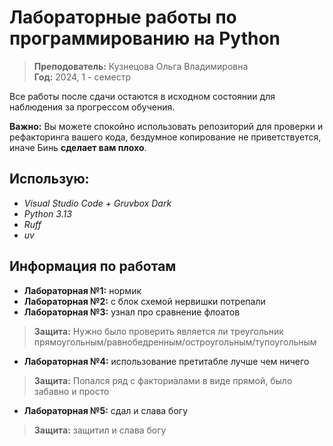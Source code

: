 # Лабораторные работы по программированию на Python

> **Преподователь:** Кузнецова Ольга Владимировна  
> **Год:** 2024, 1 - семестр

Все работы после сдачи остаются в исходном состоянии для наблюдения за прогрессом обучения.  

**Важно:** Вы можете спокойно использовать репозиторий для проверки и рефакторинга вашего кода, бездумное копирование не приветствуется, иначе Бинь **сделает вам плохо**.

## Использую:
- *Visual Studio Code + Gruvbox Dark*
- *Python 3.13*
- *Ruff*
- *uv*


## Информация по работам
- **Лабораторная №1:** нормик
- **Лабораторная №2:** с блок схемой нервишки потрепали
- **Лабораторная №3:** узнал про сравнение флоатов
> **Защита:** Нужно было проверить является ли треугольник прямоугольным/равнобедренным/остроугольным/тупоугольным
- **Лабораторная №4:** использование претитабле лучше чем ничего 
> **Защита:** Попался ряд с факториалами в виде прямой, было забавно и просто
- **Лабораторная №5:** сдал и слава богу 
> **Защита:** защитил и слава богу 
